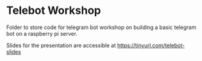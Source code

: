# Telebot Workshop
Folder to store code for telegram bot workshop on building a basic telegram bot on a raspberry pi server.

Slides for the presentation are accessible at https://tinyurl.com/telebot-slides
